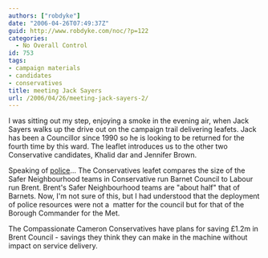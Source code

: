 ```yaml
---
authors: ["robdyke"]
date: "2006-04-26T07:49:37Z"
guid: http://www.robdyke.com/noc/?p=122
categories:
  - No Overall Control
id: 753
tags:
- campaign materials
- candidates
- conservatives
title: meeting Jack Sayers
url: /2006/04/26/meeting-jack-sayers-2/
---
```

I was sitting out my step, enjoying a smoke in the evening air, when Jack Sayers walks up the drive out on the campaign trail delivering leafets. Jack has been a Councillor since 1990 so he is looking to be returned for the fourth time by this ward. The leaflet introduces us to the other two Conservative candidates, Khalid dar and Jennifer Brown.

Speaking of [police](http://www.robdyke.com/bec/?p=101)... The Conservatives leafet compares the size of the Safer Neighbourhood teams in Conservative run Barnet Council to Labour run Brent. Brent's Safer Neighbourhood teams are "about half" that of Barnets. Now, I'm not sure of this, but I had understood that the deployment of police resources were not a  matter for the council but for that of the Borough Commander for the Met.

The Compassionate Cameron Conservatives have plans for saving £1.2m in Brent Council - savings they think they can make in the machine without impact on service delivery.